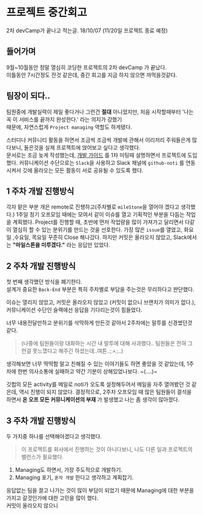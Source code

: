 # 프로젝트 중간회고

2차 devCamp가 끝나고 적는글. 18/10/07
(11/20일 프로젝트 종료 예정)

## 들어가며

9월~10월동안 정말 열심히 코딩한 프로젝트의 2차 devCamp 가 끝났다.  
이틀동안 7시간정도 잔것 같은데, 중간 회고를 지금 하지 않으면 까먹을것같다.  

## 팀장이 되다.. 
팀원중에 개발실력이 제일 좋다거나 그런건 **절대** 아니었지만, 처음 시작할때부터 '나는 꼭 이 서비스를 끝까지 완성한다.' 라는 의지가 강했기   
때문에, 자연스럽게 `Project managing` 역할도 하게됐다. 

스터디나 커뮤니티 활동을 하면서 조금씩 조금씩 개발에 관해서 이리저리 주워들은게 많다보니, 들은것을 실제 프로젝트에 얹어보고 싶다고 생각했다.  
문서로는 조금 늦게 작성했는데, [개발 가이드](https://github.com/YAPP13-4/semi-basement-DevelopGuide) 를 1차 미팅때 설명하면서 프로젝트에 도입했다. 
커뮤니케이션 수단으로는 `Slack`을 사용하고 Slack 채널에 `github-noti` 를 연동시켜서 깃에 올라오는 모든 활동이 서로 공유될 수 있도록 했다.  

## 1 주차 개발 진행방식

각자 맡은 부분 개은 remote로 진행하고(주차별로 `mileStone`을 열어야 겠다고 생각했다.) 
1주일 정기 오프모임 때에는 모여서 같이 이슈를 열고 기획적인 부분을 다듬는 작업을 계획했다. 
Project를 진행할 때, 초반에 먼저 작업량을 많이 가져가고 달리면서 다같이 열심히 할 수 있는 분위기를 만드는 것을 선호한다. 
가장 많은 `issue`를 열었고, 화요일 ,수요일, 목요일 꾸준히 Close 해나갔다. 
하지만 커밋은 올라오지 않았고, Slack에서는 **"마일스톤을 미루겠다."** 라는 응답만 있었다.  

## 2 주차 개발 진행방식 

첫 번째 생각했던 방식을 폐기한다.  
설계가 중요한 `Back-End` 부분은 특히 주차별로 부담을 주는것은 무리하다고 판단했다.  

이슈는 열리지 않았고, 커밋은 올라오지 않았고 (커밋이 없으니 브랜치가 의미가 없다.), 커뮤니케이션 수단인 슬랙에선 응답을 기다리는것이 힘들었다. 

너무 내용전달만하고 분위기를 삭막하게 만든것 같아서 2주차에는 말투를 신경썼던것 같다. 
> (나중에 팀원들이랑 대화하는 시간  내 말투에 대해 사과했다.. 팀원들은 전혀 그런걸 못느꼈다고 해주긴 하셨는데..여튼..;ㅅ;..)

생각해보면 너무 딱딱함 말고 친해질 수 있는 이야기들도 하면 좋았을 것 같았는데, 1주차에 한번 의사소통에 실패하고 약간 기분이 상해있었나보다. ~(....)~

깃헙의 모든 activity를 메일로 noti가 오도록 설정해두어서 메일을 자주 열어봤던 것 같은데, 역시 진행이 되지 않았다. 
결정적으로, 2주차 오프모임 때 많은 팀원들이 결석을 하면서 **온 오프 모든 커뮤니케이션의 부재** 가 발생했고 나는 좀 생각이 많아졌다. 

## 3 주차 개발 진행방식

두 가지중 하나를 선택해야겠다고 생각했다.  
> 이 프로젝트를 회사에서 진행하는 것이 아니다보니, 나도 다른 일과 프로젝트의 밸런스가 필요했다.  

1. Managing도 하면서, 가장 주도적으로 개발하기.
2. Managing 포기, `혼자 개발` 한다고 생각하고 계획잡기. 

응답없는 팀을 끌고 나가는 것이 많이 부담이 되었기 때문에 Managing에 대한 부분을 가지고 갈것인가에 대한 고민을 많이 했다.  
커밋이 올라오지 않으니   



